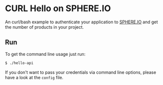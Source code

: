 CURL Hello on SPHERE.IO
=======================

An curl/bash example to authenticate your application to [SPHERE.IO](http://sphere.io) and get the number of products in your project.

## Run

To get the command line usage just run:
```bash
$ ./hello-api
```

If you don't want to pass your credentials via command line options, please have a look at the `config` file.
